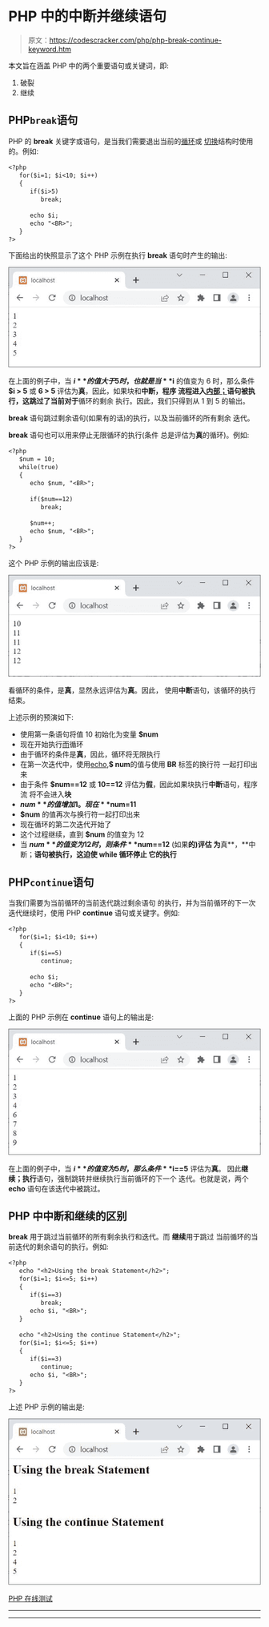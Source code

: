 # PHP 中的中断并继续语句

> 原文：<https://codescracker.com/php/php-break-continue-keyword.htm>

本文旨在涵盖 PHP 中的两个重要语句或关键词，即:

1.  破裂
2.  继续

## PHP`break`语句

PHP 的 **break** 关键字或语句，是当我们需要退出当前的[循环](/php/php-loops.htm)或 [切换](/php/php-switch.htm)结构时使用的。例如:

```
<?php
   for($i=1; $i<10; $i++)
   {
      if($i>5)
         break;

      echo $i;
      echo "<BR>";
   }
?>
```

下面给出的快照显示了这个 PHP 示例在执行 **break** 语句时产生的输出:

![php break keyword](img/3f5babcf4bdcccfa9eb1d6c483c95cd0.png)

在上面的例子中，当 **$i** 的值大于 5 时，也就是当 **$i** 的值变为 6 时，那么条件 **$i > 5** 或 **6 > 5** 评估为**真**，因此，如果块和**中断，程序 流程进入[内部；](/php/php-if-elseif-else-statement.htm)**语句被执行，这跳过了当前**对于**循环的剩余 执行。因此，我们只得到从 1 到 5 的输出。

**break** 语句跳过剩余语句(如果有的话)的执行，以及当前循环的所有剩余 迭代。

**break** 语句也可以用来停止无限循环的执行(条件 总是评估为**真**的循环)。例如:

```
<?php
   $num = 10;
   while(true)
   {
      echo $num, "<BR>";

      if($num==12)
         break;

      $num++;
      echo $num, "<BR>";
   }
?>
```

这个 PHP 示例的输出应该是:

![php break statement](img/a5d4ff3e1700772554eee1f73a84ec28.png)

看循环的条件，是**真**，显然永远评估为**真**。因此， 使用**中断**语句，该循环的执行结束。

上述示例的预演如下:

*   使用第一条语句将值 10 初始化为变量 **$num**
*   现在开始执行[而](/php/php-while-loop.htm)循环
*   由于循环的条件是**真**，因此，循环将无限执行
*   在第一次迭代中，使用[echo](/php/php-echo.htm),**$ num**的值与使用 **BR** 标签的换行符 一起打印出来
*   由于条件 **$num==12** 或 **10==12** 评估为**假**，因此如果块执行**中断**语句，程序流 将不会进入**块**
*   **$num** 的值增加 1。现在 **$num=11**
*   **$num** 的值再次与换行符一起打印出来
*   现在循环的第二次迭代开始了
*   这个过程继续，直到 **$num** 的值变为 12
*   当 **$num** 的值变为 12 时，则条件 **$num==12** (如果**的)评估 为**真**，**中断；**语句被执行，这迫使 **while** 循环停止 它的执行**

## PHP`continue`语句

当我们需要为当前循环的当前迭代跳过剩余语句 的执行，并为当前循环的下一次迭代继续时，使用 PHP **continue** 语句或关键字。例如:

```
<?php
   for($i=1; $i<10; $i++)
   {
      if($i==5)
         continue;

      echo $i;
      echo "<BR>";
   }
?>
```

上面的 PHP 示例在 **continue** 语句上的输出是:

![php continue keyword](img/44d46a32b2e2f4ea10c6332f9ce34c6a.png)

在上面的例子中，当 **$i** 的值变为 5 时，那么条件 **$i==5** 评估为**真**。 因此**继续；执行**语句，强制跳转并继续执行当前循环的下一个 迭代。也就是说，两个 **echo** 语句在该迭代中被跳过。

## PHP 中中断和继续的区别

**break** 用于跳过当前循环的所有剩余执行和迭代。而 **继续**用于跳过 当前循环的当前迭代的剩余语句的执行。例如:

```
<?php
   echo "<h2>Using the break Statement</h2>";
   for($i=1; $i<=5; $i++)
   {
      if($i==3)
         break;
      echo $i, "<BR>";
   }

   echo "<h2>Using the continue Statement</h2>";
   for($i=1; $i<=5; $i++)
   {
      if($i==3)
         continue;
      echo $i, "<BR>";
   }
?>
```

上述 PHP 示例的输出是:

![php break continue difference](img/faa2068edd66adf7e8d8bddb1bc3123c.png)

[PHP 在线测试](/exam/showtest.php?subid=8)

* * *

* * *